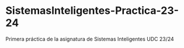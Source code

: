 # SistemasInteligentes-Practica-23-24
Primera práctica de la asignatura de Sistemas Inteligentes UDC 23/24

